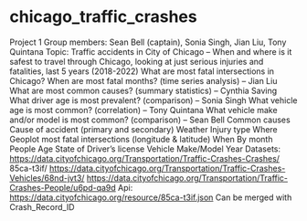 # chicago_traffic_crashes
Project 1
Group members: Sean Bell (captain), Sonia Singh, Jian Liu, Tony Quintana
Topic: Traffic accidents in City of Chicago – When and where is it safest to travel through Chicago, looking at just serious injuries and fatalities, last 5 years (2018-2022)
What are most fatal intersections in Chicago?
When are most fatal months? (time series analysis) – Jian Liu
What are most common causes? (summary statistics) – Cynthia Saving
What driver age is most prevalent? (comparison) – Sonia Singh
What vehicle age is most common? (correlation) – Tony Quintana
What vehicle make and/or model is most common? (comparison) – Sean Bell
Common causes
Cause of accident (primary and secondary)
Weather
Injury type
Where
Geoplot most fatal intersections (longitude & latitude)
When
By month
People
Age
State of Driver’s license
Vehicle
Make/Model
Year
Datasets: 
https://data.cityofchicago.org/Transportation/Traffic-Crashes-Crashes/ 85ca-t3if/
https://data.cityofchicago.org/Transportation/Traffic-Crashes-Vehicles/68nd-jvt3/
https://data.cityofchicago.org/Transportation/Traffic-Crashes-People/u6pd-qa9d
Api: https://data.cityofchicago.org/resource/85ca-t3if.json
Can be merged with Crash_Record_ID
